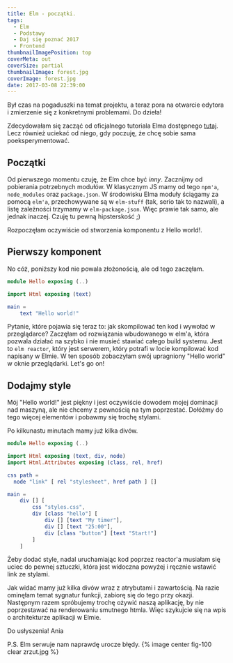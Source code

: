 ```yaml
---
title: Elm - początki.
tags:
  - Elm
  - Podstawy
  - Daj się poznać 2017
  - Frontend
thumbnailImagePosition: top
coverMeta: out
coverSize: partial
thumbnailImage: forest.jpg
coverImage: forest.jpg
date: 2017-03-08 22:39:00
---
```


Był czas na pogaduszki na temat projektu, a teraz pora na otwarcie edytora i zmierzenie się z konkretnymi problemami. Do dzieła!
<!-- more -->

Zdecydowałam się zacząć od oficjalnego tutoriala Elma dostępnego [tutaj](https://www.elm-tutorial.org/en/). Lecz również uciekać od niego, gdy poczuję, że chcę sobie sama poeksperymentować.

## Początki
Od pierwszego momentu czuję, że Elm chce być *inny*. Zacznijmy od pobierania potrzebnych modułów. W klasycznym JS mamy od tego `npm'a`, `node_modules` oraz `package.json`. W środowisku Elma moduły ściągamy za pomocą `elm'a`, przechowywane są w `elm-stuff` (tak, serio tak to nazwali), a listę zależności trzymamy w `elm-package.json`. Więc prawie tak samo, ale jednak inaczej. Czuję tu pewną hipsterskość ;)

Rozpoczęłam oczywiście od stworzenia komponentu z Hello world!.

## Pierwszy komponent
No cóż, poniższy kod nie powala złożonością, ale od tego zaczęłam.
```elm
module Hello exposing (..)

import Html exposing (text)

main =
    text "Hello world!"
```

Pytanie, które pojawia się teraz to: jak skompilować ten kod i wywołać w przeglądarce? Zaczęłam od rozwiązania wbudowanego w elm'a, która pozwala działać na szybko i nie musieć stawiać całego build systemu. Jest to `elm reactor`, który jest serwerem, który potrafi w locie kompilować kod napisany w Elmie. W ten sposób zobaczyłam swój upragniony "Hello world" w oknie przeglądarki. Let's go on!

## Dodajmy style
Mój "Hello world!" jest piękny i jest oczywiście dowodem mojej dominacji nad maszyną, ale nie chcemy z pewnością na tym poprzestać. Dołóżmy do tego więcej elementów i pobawmy się trochę stylami.

Po kilkunastu minutach mamy już kilka divów.
```elm
module Hello exposing (..)

import Html exposing (text, div, node)
import Html.Attributes exposing (class, rel, href)

css path =
  node "link" [ rel "stylesheet", href path ] []

main = 
    div [] [
        css "styles.css",
        div [class "hello"] [
            div [] [text "My timer"],
            div [] [text "25:00"],
            div [class "button"] [text "Start!"]
        ]
    ]
```

Żeby dodać style, nadal uruchamiając kod poprzez reactor'a musiałam się uciec do pewnej sztuczki, która jest widoczna powyżej i ręcznie wstawić link ze stylami.

Jak widać mamy już kilka divów wraz z atrybutami i zawartością. Na razie ominęłam temat sygnatur funkcji, zabiorę się do tego przy okazji. Następnym razem spróbujemy trochę ożywić naszą aplikację, by nie poprzestawać na renderowaniu smutnego htmla. Więc szykujcie się na wpis o architekturze aplikacji w Elmie.

Do usłyszenia!
Ania

P.S.
Elm serwuje nam naprawdę urocze błędy.
{% image center fig-100 clear zrzut.jpg  %}
